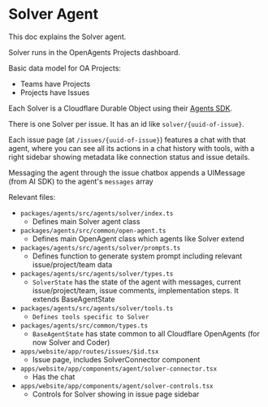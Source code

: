 # Solver Agent

This doc explains the Solver agent.

Solver runs in the OpenAgents Projects dashboard.

Basic data model for OA Projects:

- Teams have Projects
- Projects have Issues

Each Solver is a Cloudflare Durable Object using their [Agents SDK](https://developers.cloudflare.com/agents/api-reference/).

There is one Solver per issue. It has an id like `solver/{uuid-of-issue}`.

Each issue page (at `/issues/{uuid-of-issue}`) features a chat with that agent, where you can see all its actions in a chat history with tools, with a right sidebar showing metadata like connection status and issue details.

Messaging the agent through the issue chatbox appends a UIMessage (from AI SDK) to the agent's `messages` array

Relevant files:

- `packages/agents/src/agents/solver/index.ts`
  - Defines main Solver agent class
- `packages/agents/src/common/open-agent.ts`
  - Defines main OpenAgent class which agents like Solver extend
- `packages/agents/src/agents/solver/prompts.ts`
  - Defines function to generate system prompt including relevant issue/project/team data
- `packages/agents/src/agents/solver/types.ts`
  - `SolverState` has the state of the agent with messages, current issue/project/team, issue comments, implementation steps. It extends BaseAgentState
- `packages/agents/src/agents/solver/tools.ts`
  - `Defines tools specific to Solver`
- `packages/agents/src/common/types.ts`
  - `BaseAgentState` has state common to all Cloudflare OpenAgents (for now Solver and Coder)
- `apps/website/app/routes/issues/$id.tsx`
  - Issue page, includes SolverConnector component
- `apps/website/app/components/agent/solver-connector.tsx`
  - Has the chat
- `apps/website/app/components/agent/solver-controls.tsx`
  - Controls for Solver showing in issue page sidebar
